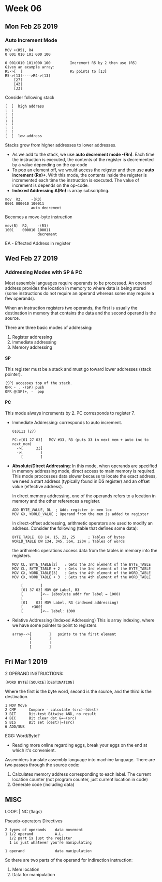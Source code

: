 # Week 06

## Mon Feb 25 2019

### Auto Increment Mode

```
MOV +(R5), R4
0 001 010 101 000 100

0 001(010 101)000 100         Increment R5 by 2 then use (R5)
Given an example array:
R5->[  ]                      R5 points to [13]
R5->[13]---->R4->[13]
    [27]
    [42]
    [33]
```

Consider following stack

```
[  ]  high address
[  ]
[  ]
[  ]
[  ]
[  ]
[  ]
[  ]  low address
```

Stacks grow from higher addresses to lower addresses.
+ As we add to the stack, we use **auto decrement mode -(Rn)**. Each time the
  instruction is executed, the contents of the register is decremented by a
  value depending on the op-code
+ To pop an element off, we would access the reigster and then use **auto
  increment (Rn)+**. With this mode, the contents inside the reigster is
  incremented each time the instruction is executed. The value of increment is
  depends on the op-code.
+ **Indexed Addressing A(Rn)** is array subscripting.

```
mov  R2,    -(R3)
0001 000010 100011
            auto decrement
```

Becomes a move-byte instruction

```
mov(B)  R2,    -(R3)
1001    000010 100011
               decrement
```

EA - Effected Address in register

## Wed Feb 27 2019

### Addressing Modes with SP & PC
Most assembly languages require operands to be processed. An operand address
provides the location in memory to where data is being stored (some
instructions do not require an operand whereas some may require a few
operands).

When an instruction registers two operands, the first is usually the
destination in memory that contains the data and the second operand is the
source.

There are three basic modes of addressing:
  1. Register addressing
  2. Immediate addressing
  3. Memory addressing

#### SP
This register must be a stack and must go toward lower addresses (stack
pointer).

```
(SP) accesses top of the stack.
OPR - , -(SP) push
OPR @(SP)+, -  pop
```

#### PC
This mode always increments by 2. PC corresponds to register 7.
+ Immediate Addressing: corresponds to auto increment. 

  ```
  010111 (27)

  PC->[01 27 03]   MOV #33, R3 (puts 33 in next mem + auto inc to next mem)
    ->[      33]
    ->[        ]
      [        ]
  ```

+ **Absolute/Direct Addressing**: In this mode, when operands are specified in
  memory addressing mode, direct access to main memory is required. This mode
  proccesses data slower because to locate the exact address, we need a start
  address (typically found in DS register) and an offset value (effective
  address).

  In direct memory addressing, one of the operands refers to a location in
  memory and the other references a register.

  ```
  ADD BYTE_VALUE, DL  ; Adds register in mem loc
  MOV GX, WORLD_VALUE ; Operand from the mem is added to register
  ```

  In direct-offset addressing, arithmetic operators are used to modify an
  address. Consider the following (table that defines some data):

  ```
  BYTE_TABLE  DB 14, 15, 22, 25      ; Tables of bytes
  WORLD_TABLE DW 134, 345, 564, 1234 ; Tables of words
  ```

  the arithmetic operations access data from the tables in memory into the
  registers.

  ```
  MOV CL, BYTE_TABLE[2]   ; Gets the 3rd element of the BYTE_TABLE
  MOV CL, BYTE_TABLE + 2  ; Gets the 3rd element of the BYTE_TABLE
  MOV CX, WORD_TABLE[3]   ; Gets the 4th element of the WORD_TABLE
  MOV CX, WORD_TABLE + 3  ; Gets the 4th element of the WORD_TABLE
  ```

  ```
      [        ]
      [01 37 03] MOV @# Label, R3
      [        ]<-- (aboslute addr for label = 1000)
      [        ]
      [01    03] MOV Label, R3 (indexed addressing)
      [    +300]
      [        ]<-- label: 1000
  ```

+ Relative Addressing (Indexed Addressing)
  This is array indexing, where we have some pointer to point to registers.

  ```
  array-->[        ]   points to the first element
          [        ]
          [        ]
          [        ]
  ```

## Fri Mar 1 2019

2 OPERAND INSTRUCTIONS:

  ```
  [WORD BYTE][SOURCE][DESTINATION]
  ```

  Where the first is the byte word, second is the source, and the third is the
  destination.

  ```
  1 MOV Move
  2 CMP      Compare - calculate (src)-(dest)
  3 BIT      Bit-test Bitwise AND, no result
  4 BIC      Bit clear dst &=~(src)
  5 BIS      Bit set (dest)|=(src)
  6 ADD/SUB
  ```

EGG: Word/Byte?
+ Reading more online regarding eggs, break your eggs on the end at which it's
  convenient.

Assemblers translate assembly language into machine language. There are two
passes through the source code:
1. Calculates memory address corresponding to each label. The current location
   counter (not program counter, just current location in code)
2. Generate code (including data)


## MISC

LOOP: | NC (flags)

Pseudo-operators
Directives

```
2 types of operands    data movement
1 1/2 operand          A.L.
  1/2 part is just the register
  1 is just whatever you're manipulating

1 operand              data manipulation
```

So there are two parts of the operand for indirection instruction:
  1. Mem location
  2. Data for manipulation
